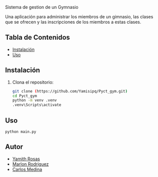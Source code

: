 Sistema de gestion de un Gymnasio

Una aplicación para administrar los miembros de un
gimnasio, las clases que se ofrecen y las inscripciones de los miembros a
estas clases.

## Tabla de Contenidos

- [Instalación](#instalación)
- [Uso](#uso)

## Instalación

1. Clona el repositorio:
   ```bash
   git clone (https://github.com/Yamisipq/Pyct_gym.git)
   cd Pyct_gym
   python -m venv .venv
   .venv\Scripts\activate

## Uso
    python main.py

## Autor

- [Yamith Rosas](https://github.com/Yamisipq)
- [Marlon Rodriguez](https://github.com/tuusuario)
- [Carlos Medina](https://github.com/tuusuario)
